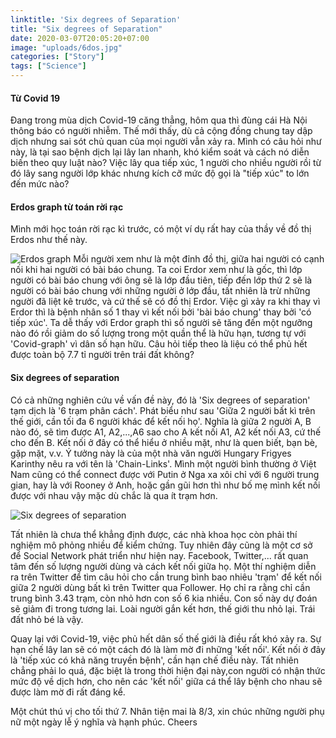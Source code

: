 ```yaml
---
linktitle: 'Six degrees of Separation'
title: "Six degrees of Separation"
date: 2020-03-07T20:05:20+07:00
image: "uploads/6dos.jpg"
categories: ["Story"]
tags: ["Science"]
---
```

#### Từ Covid 19
Đang trong mùa dịch Covid-19 căng thẳng, hôm qua thì đùng cái Hà Nội thông báo có người nhiễm. Thế mới thấy, dù cả cộng đồng chung tay dập dịch nhưng sai sót chủ quan của mọi người vẫn xảy ra. Mình có câu hỏi như này, là tại sao bệnh dịch lại lây lan nhanh, khó kiểm soát và cách nó diễn biến theo quy luật nào? Việc lây qua tiếp xúc, 1 người cho nhiều người rồi từ đó lây sang người lớp khác nhưng kích cỡ mức độ gọi là "tiếp xúc" to lớn đến mức nào?


#### Erdos graph từ toán rời rạc
Mình mới học toán rời rạc kì trước, có một ví dụ rất hay của thầy về đồ thị Erdos như thế này.

![Erdos graph](https://encrypted-tbn0.gstatic.com/images?q=tbn%3AANd9GcTob4iCFYr_E9M5kVHsWYWUgmRR9FqNq3le53U9z1A3DGv9OMq7 "erdos graph")
Mỗi người xem như là một đỉnh đồ thị, giữa hai người có cạnh nối khi hai người có bài báo chung. Ta coi Erdor xem như là gốc, thì lớp người có bài báo chung với ông sẽ là lớp đầu tiên, tiếp đến lớp thứ 2 sẽ là người có bài báo chung với những người ở lớp đầu, tất nhiên là trừ những người đã liệt kê trước, và cứ thế sẽ có đồ thị Erdor. Việc gì xảy ra khi thay vì Erdor thì là bệnh nhân số 1 thay vì kết nối bởi 'bài báo chung' thay bởi 'có tiếp xúc'. Ta dễ thấy với Erdor graph thì số người sẽ tăng đến một ngưỡng nào đó rồi giảm do số lượng trong một quần thể là hữu hạn, tương tự với 'Covid-graph' vì dân số hạn hữu. Câu hỏi tiếp theo là liệu có thể phủ hết được toàn bộ 7.7 tỉ người trên trái đất không? 


#### Six degrees of separation


Có cả những nghiên cứu về vấn đề này, đó là 'Six degrees of separation' tạm dịch là '6 trạm phân cách'. Phát biểu như sau 'Giữa 2 người bất kì trên thế giới, cần tối đa 6 người khác để kết nối họ'. Nghĩa là giữa 2 người A, B nào đó, sẽ tìm được A1, A2,...,A6 sao cho A kết nối A1, A2 kết nối A3, cứ thế cho đến B. Kết nối ở đây có thể hiểu ở nhiều mặt, như là quen biết, bạn bè, gặp mặt, v.v. Ý tưởng này là của một nhà văn người Hungary Frigyes Karinthy nêu ra với tên là 'Chain-Links'. Mình một người bình thường ở Việt Nam cũng có thể connect được với Putin ở Nga xa xôi chỉ với 6 người trung gian, hay là với Rooney ở Anh, hoặc gần gũi hơn thì như bố mẹ mình kết nối được với nhau vậy mặc dù chắc là qua ít trạm hơn.

![Six degrees of separation](https://themirrorinquirer.files.wordpress.com/2017/02/6degrees.jpg?w=640 "Six degrees of separation")

Tất nhiên là chưa thể khẳng định được, các nhà khoa học còn phải thí nghiệm mô phỏng nhiều để kiểm chứng.
Tuy nhiên đây cũng là một cơ sở để Social Network phát triển như hiện nay. Facebook, Twitter,... rất quan tâm đến số lượng người dùng và cách kết nối giữa họ. Một thí nghiệm diễn ra trên Twitter để tìm câu hỏi cho cần trung bình bao nhiêu 'trạm' để kết nối giữa 2 người dùng bất kì trên Twitter qua Follower. Họ chỉ ra rằng chỉ cần trung bình 3.43 trạm, còn nhỏ hơn con số 6 kia nhiều. Con số này dự đoán sẽ giảm đi trong tương lai. Loài người gắn kết hơn, thế giới thu nhỏ lại. Trái đất nhỏ bé là vậy. 


Quay lại với Covid-19, việc phủ hết dân số thế giới là điều rất khó xảy ra. Sự hạn chế lây lan sẽ có một cách đó là làm mờ đi những 'kết nối'. Kết nối ở đây là 'tiếp xúc có khả năng truyền bệnh', cần hạn chế điều này. Tất nhiên chẳng phải lo quá, đặc biệt là trong thời hiện đại này,con người có nhận thức mức độ về dịch hơn, cho nên các 'kết nối' giữa cá thể lây bệnh cho nhau sẽ được làm mờ đi rất đáng kể.  


Một chút thú vị cho tối thứ 7. Nhân tiện mai là 8/3, xin chúc những người phụ nữ một ngày lễ ý nghĩa và hạnh phúc. Cheers




















